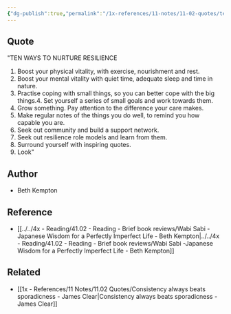 ```yaml
---
{"dg-publish":true,"permalink":"/1x-references/11-notes/11-02-quotes/ten-ways-to-build-resilience/","title":"Ten ways to build resilience"}
---
```



## Quote
"TEN WAYS TO NURTURE RESILIENCE 

1. Boost your physical vitality, with exercise, nourishment and rest.
2. Boost your mental vitality with quiet time, adequate sleep and time in nature.
3. Practise coping with small things, so you can better cope with the big things.4. Set yourself a series of small goals and work towards them.
5. Grow something. Pay attention to the difference your care makes.
6. Make regular notes of the things you do well, to remind you how capable you are.
7. Seek out community and build a support network.
8. Seek out resilience role models and learn from them.
9. Surround yourself with inspiring quotes.
10. Look"

## Author
- Beth Kempton

## Reference
- [[../../4x - Reading/41.02 - Reading - Brief book reviews/Wabi Sabi -Japanese Wisdom for a Perfectly Imperfect Life - Beth Kempton\|../../4x - Reading/41.02 - Reading - Brief book reviews/Wabi Sabi -Japanese Wisdom for a Perfectly Imperfect Life - Beth Kempton]]

## Related
- [[1x - References/11 Notes/11.02 Quotes/Consistency always beats sporadicness - James Clear\|Consistency always beats sporadicness - James Clear]]
